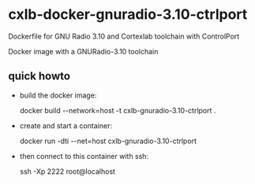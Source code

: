 # cxlb-docker-gnuradio-3.10-ctrlport
Dockerfile for GNU Radio 3.10 and Cortexlab toolchain with ControlPort

Docker image with a GNURadio-3.10 toolchain

quick howto
-----------

- build the docker image:

    docker build --network=host -t cxlb-gnuradio-3.10-ctrlport .

- create and start a container:

    docker run -dti --net=host cxlb-gnuradio-3.10-ctrlport

- then connect to this container with ssh:

    ssh -Xp 2222 root@localhost
